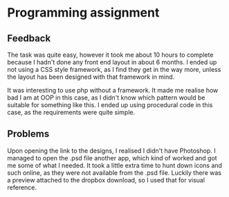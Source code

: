 # Programming assignment 

## Feedback

The task was quite easy, however it took me about 10 hours to complete because I hadn't done any front end layout in about 6 months. I ended up not using a CSS style framework, as I find they get in the way more, unless the layout has been designed with that framework in mind. 

It was interesting to use php without a framework. It made me realise how bad I am at OOP in this case, as I didn't know which pattern would be suitable for something like this. I ended up using procedural code in this case, as the requirements were quite simple.  

## Problems 

Upon opening the link to the designs, I realised I didn't have Photoshop. I managed to open the .psd file another app, which kind of worked and got me some of what I needed. It took a little extra time to hunt down icons and such online, as they were not available from the .psd file. Luckily there was a preview attached to the dropbox download, so I used that for visual reference.  